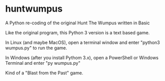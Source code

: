# huntwumpus
A Python re-coding of the original Hunt The Wumpus written in Basic

Like the original program, this Python 3 version is a text based game.

In Linux (and maybe MacOS), open a terminal window and enter "python3 wumpus.py" to run the game.

In Windows (after you install Pythom 3.x), open a PowerShell or Windows Terminal and enter "py wumpus.py"

Kind of a "Blast from the Past" game.
